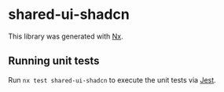 # shared-ui-shadcn

This library was generated with [Nx](https://nx.dev).

## Running unit tests

Run `nx test shared-ui-shadcn` to execute the unit tests via [Jest](https://jestjs.io).
